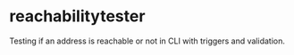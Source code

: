 # reachabilitytester
Testing if an address is reachable or not in CLI with triggers and validation.
